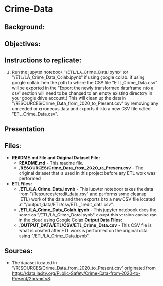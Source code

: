 # Crime-Data
## **Background:**

## **Objectives:**

## **Instructions to replicate:**
1. Run the jupyter notebook "/ETL/LA_Crime_Data.ipynb" (or "/ETL/LA_Crime_Data_Colab.ipynb" if using google collab. if using google collab then the path to where the CSV file "ETL_Crime_Data.csv" will be exported in the "Export the newly transformed dataframe into a csv" section will need to be changed to an empty existing directory in your google drive account.) This will clean up the data in "/RESOURCES/Crime_Data_from_2020_to_Present.csv" by removing any unneeded or erroneous data and exports it into a new CSV file called "ETL_Crime_Data.csv".

## **Presentation**

## **Files:**
- **README.md File and Original Dataset File:**
  - **README.md** - This readme file.  
  - **/RESOURCES/Crime_Data_from_2020_to_Present.csv** - The original dataset that is used in this project before any ETL work was performed.
- **ETL Files:**
  - **/ETL/LA_Crime_Data.ipynb** - This jupyter notebook takes the data from "/Resources/credit_data.csv" and performs some cleanup (ETL) work of the data and then exports it to a new CSV file located at "/output_data/ETL/csv/ETL_credit_data.csv".
  - **/ETL/LA_Crime_Data_Colab.ipynb** - This jupyter notebook does the same as "/ETL/LA_Crime_Data.ipynb" except this version can be ran in the cloud using Google Colab
 **Output Data Files:**
  - **/OUTPUT_DATA/ETL/CSV/ETL_Crime_Data.csv** - This CSV file is what is created after ETL work is performed on the original data using "/ETL/LA_Crime_Data.ipynb"

## **Sources:**
- The dataset located in "/RESOURCES/Crime_Data_from_2020_to_Present.csv" originated from https://data.lacity.org/Public-Safety/Crime-Data-from-2020-to-Present/2nrs-mtv8.